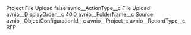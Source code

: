 <?xml version="1.0" encoding="UTF-8"?>
<CustomMetadata xmlns="http://soap.sforce.com/2006/04/metadata" xmlns:xsi="http://www.w3.org/2001/XMLSchema-instance" xmlns:xsd="http://www.w3.org/2001/XMLSchema">
    <label>Project File Upload</label>
    <protected>false</protected>
    <values>
        <field>avnio__ActionType__c</field>
        <value xsi:type="xsd:string">File Upload</value>
    </values>
    <values>
        <field>avnio__DisplayOrder__c</field>
        <value xsi:type="xsd:double">40.0</value>
    </values>
    <values>
        <field>avnio__FolderName__c</field>
        <value xsi:type="xsd:string">Source</value>
    </values>
    <values>
        <field>avnio__ObjectConfigurationId__c</field>
        <value xsi:type="xsd:string">avnio__Project_c</value>
    </values>
    <values>
        <field>avnio__RecordType__c</field>
        <value xsi:type="xsd:string">RFP</value>
    </values>
</CustomMetadata>

